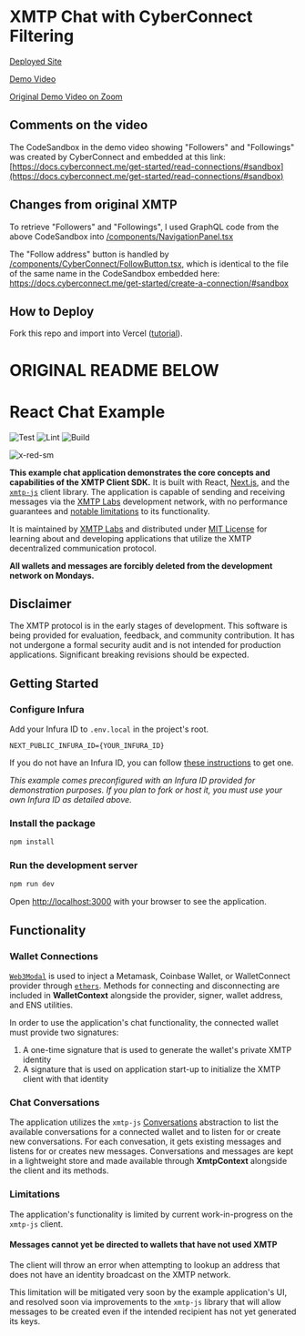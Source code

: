 # XMTP Chat with CyberConnect Filtering

[Deployed Site](https://eth-chat-georgefane.vercel.app/)

[Demo Video](https://youtu.be/DJxRfM3LOPc)

[Original Demo Video on Zoom](https://umich.zoom.us/rec/play/R7HIbhM2PpgbTmS4hvQkaDs-Z9AgSJwoyyimvbmlV0zLODh8VFulFQDumZ_yA9SdBzEWq2ZMhdHB5hw.33y12o42uW0jutai)

## Comments on the video

The CodeSandbox in the demo video showing "Followers" and "Followings" was created by CyberConnect and embedded at this link: [https://docs.cyberconnect.me/get-started/read-connections/#sandbox](https://docs.cyberconnect.me/get-started/read-connections/#sandbox)

## Changes from original XMTP

To retrieve "Followers" and "Followings", I used GraphQL code from the above CodeSandbox into [/components/NavigationPanel.tsx](https://github.com/georgefane/ETHchat/blob/main/components/NavigationPanel.tsx)

The "Follow address" button is handled by [/components/CyberConnect/FollowButton.tsx](https://github.com/georgefane/ETHchat/blob/main/components/CyberConnect/FollowButton.tsx), which is identical to the file of the same name in the CodeSandbox embedded here: https://docs.cyberconnect.me/get-started/create-a-connection/#sandbox

## How to Deploy

Fork this repo and import into Vercel ([tutorial](https://vercel.com/guides/deploying-nextjs-with-vercel#vercel-for-git)).

# ORIGINAL README BELOW

# React Chat Example

![Test](https://github.com/xmtp/example-chat-react/actions/workflows/test.yml/badge.svg)
![Lint](https://github.com/xmtp/example-chat-react/actions/workflows/lint.yml/badge.svg)
![Build](https://github.com/xmtp/example-chat-react/actions/workflows/build.yml/badge.svg)

![x-red-sm](https://user-images.githubusercontent.com/510695/163488403-1fb37e86-c673-4b48-954e-8460ae4d4b05.png)

**This example chat application demonstrates the core concepts and capabilities of the XMTP Client SDK.** It is built with React, [Next.js](https://nextjs.org/), and the [`xmtp-js`](https://github.com/xmtp/xmtp-js) client library. The application is capable of sending and receiving messages via the [XMTP Labs](https://xmtp.com) development network, with no performance guarantees and [notable limitations](#limitations) to its functionality.

It is maintained by [XMTP Labs](https://xmtp.com) and distributed under [MIT License](./LICENSE) for learning about and developing applications that utilize the XMTP decentralized communication protocol.

**All wallets and messages are forcibly deleted from the development network on Mondays.**

## Disclaimer

The XMTP protocol is in the early stages of development. This software is being provided for evaluation, feedback, and community contribution. It has not undergone a formal security audit and is not intended for production applications. Significant breaking revisions should be expected.

## Getting Started

### Configure Infura

Add your Infura ID to `.env.local` in the project's root.

```
NEXT_PUBLIC_INFURA_ID={YOUR_INFURA_ID}
```

If you do not have an Infura ID, you can follow [these instructions](https://blog.infura.io/getting-started-with-infura-28e41844cc89/) to get one.

_This example comes preconfigured with an Infura ID provided for demonstration purposes. If you plan to fork or host it, you must use your own Infura ID as detailed above._

### Install the package

```bash
npm install
```

### Run the development server

```bash
npm run dev
```

Open [http://localhost:3000](http://localhost:3000) with your browser to see the application.

## Functionality

### Wallet Connections

[`Web3Modal`](https://github.com/Web3Modal/web3modal) is used to inject a Metamask, Coinbase Wallet, or WalletConnect provider through [`ethers`](https://docs.ethers.io/v5/). Methods for connecting and disconnecting are included in **WalletContext** alongside the provider, signer, wallet address, and ENS utilities.

In order to use the application's chat functionality, the connected wallet must provide two signatures:

1. A one-time signature that is used to generate the wallet's private XMTP identity
2. A signature that is used on application start-up to initialize the XMTP client with that identity

### Chat Conversations

The application utilizes the `xmtp-js` [Conversations](https://github.com/xmtp/xmtp-js#conversations) abstraction to list the available conversations for a connected wallet and to listen for or create new conversations. For each convesation, it gets existing messages and listens for or creates new messages. Conversations and messages are kept in a lightweight store and made available through **XmtpContext** alongside the client and its methods.

### Limitations

The application's functionality is limited by current work-in-progress on the `xmtp-js` client.

#### Messages cannot yet be directed to wallets that have not used XMTP

The client will throw an error when attempting to lookup an address that does not have an identity broadcast on the XMTP network.

This limitation will be mitigated very soon by the example application's UI, and resolved soon via improvements to the `xmtp-js` library that will allow messages to be created even if the intended recipient has not yet generated its keys.
